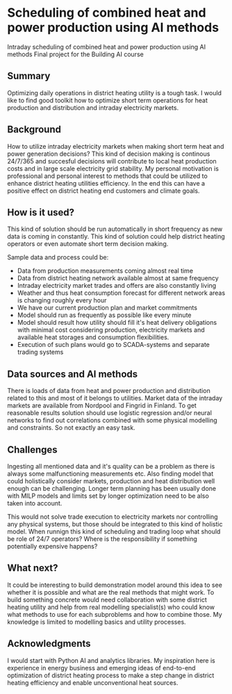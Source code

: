 # Scheduling of combined heat and power production using AI methods

Intraday scheduling of combined heat and power production using AI methods
Final project for the Building AI course

## Summary

Optimizing daily operations in district heating utility is a tough task. I would like to find good toolkit how to optimize short term operations for heat production and distribution and intraday electricity markets.


## Background

How to utilize intraday electricity markets when making short term heat and power generation decisions? This kind of decision making is continous 24/7/365 and succesful decisions will contribute to local heat production costs and in large scale electricity grid stability. My personal motivation is professional and personal interest to methods that could be utilized to enhance district heating utilities efficiency. In the end this can have a positive effect on district heating end customers and climate goals.

## How is it used?

This kind of solution should be run automatically in short frequency as new data is coming in constantly. This kind of solution could help district heating operators or even automate short term decision making.

Sample data and process could be:
* Data from production measurements coming almost real time
* Data from district heating network available almost at same frequency
* Intraday electricity market trades and offers are also constantly living
* Weather and thus heat consumption forecast for different network areas is changing roughly every hour
* We have our current production plan and market commitments
* Model should run as frequently as possible like every minute
* Model should result how utility should fill it's heat delivery obligations with minimal cost considering production, electricity markets and available heat storages and consumption flexibilities.
* Execution of such plans would go to SCADA-systems and separate trading systems

## Data sources and AI methods
There is loads of data from heat and power production and distribution related to this and most of it belongs to utilities. Market data of the intraday markets are available from Nordpool and Fingrid in Finland. To get reasonable results solution should use logistic regression and/or neural networks to find out correlations combined with some physical modelling and constraints. So not exactly an easy task.

## Challenges

Ingesting all mentioned data and it's quality can be a problem as there is always some malfunctioning measurements etc. Also finding model that could holistically consider markets, production and heat distribution well enough can be challenging. Longer term planning has been usually done with MILP models and limits set by longer optimization need to be also taken into account.

This would not solve trade execution to electricity markets nor controlling any physical systems, but those should be integrated to this kind of holistic model.
When runnign this kind of scheduling and trading loop what should be role of 24/7 operators? Where is the responsibility if something potentially expensive happens?

## What next?

It could be interesting to build demonstration model around this idea to see whether it is possible and what are the real methods that might work. To build something concrete would need collaboration with some district heating utility and help from real modelling specialist(s) who could know what methods to use for each subproblems and how to combine those. My knowledge is limited to modelling basics and utility processes.

## Acknowledgments

I would start with Python AI and analytics libraries. My inspiration here is experience in energy business and emerging ideas of end-to-end optimization of district heating process to make a step change in district heating efficiency and enable unconventional heat sources.
